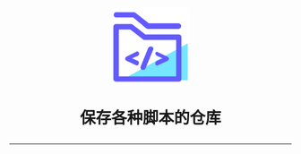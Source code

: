 <h1 align="center">
  <img src="./public/imgs/icon_script_sel.svg" alt="Scrollbar.app" width="140">
  <p>保存各种脚本的仓库</p>
</h1>

---
